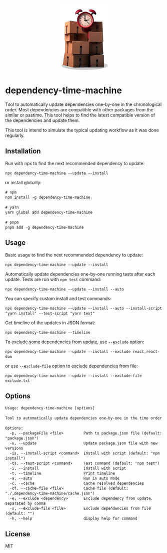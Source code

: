 <div align="center">
    <img width="160" height="216" src="img/clocks.png" alt="Clocks">
</div>

# dependency-time-machine

Tool to automatically update dependencies one-by-one in the chronological order. Most dependencies are compatible with other packages
from the similar or pastime. This tool helps to find the latest compatible version of the dependencies and update them.

This tool is intend to simulate the typical updating workflow as it was done regularly.

## Installation
Run with npx to find the next recommended dependency to update:
```shell
npx dependency-time-machine --update --install
```

or install globally:
```shell
# npm
npm install -g dependency-time-machine

# yarn
yarn global add dependency-time-machine

# pnpm
pnpm add -g dependency-time-machine
```

## Usage
Basic usage to find the next recommended dependency to update:
```shell
npx dependency-time-machine --update --install
```

Automatically update dependencies one-by-one running tests after each update. Tests are run with `npm test` command:
```shell
npx dependency-time-machine --update --install --auto
```

You can specify custom install and test commands:
```shell
npx dependency-time-machine --update --install --auto --install-script "yarn install" --test-script "yarn test"
```

Get timeline of the updates in JSON format:
```shell
npx dependency-time-machine --timeline
```

To exclude some dependencies from update, use `--exclude` option:
```shell
npx dependency-time-machine --update --install --exclude react,react-dom
```

or use `--exclude-file` option to exclude dependencies from file:
```shell
npx dependency-time-machine --update --install --exclude-file exclude.txt
```

## Options
```shell
Usage: dependency-time-machine [options]

Tool to automatically update dependencies one-by-one in the time order

Options:
  -p, --packageFile <file>         Path to package.json file (default: "package.json")
  -u, --update                     Update package.json file with new versions
  -is, --install-script <command>  Install with script (default: "npm install")
  -ts, --test-script <command>     Test command (default: "npm test")
  -i, --install                    Install with script
  -t, --timeline                   Print timeline
  -a, --auto                       Run in auto mode
  -c, --cache                      Cache resolved dependencies
  -cf, --cache-file <file>         Cache file (default: "./.dependency-time-machine/cache.json")
  -e, --exclude <dependency>       Exclude dependency from update, separated by comma
  -x, --exclude-file <file>        Exclude dependencies from file (default: "")
  -h, --help                       display help for command
```

## License
MIT
